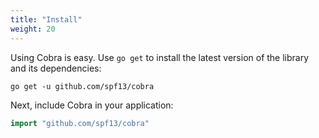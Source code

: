 ```yaml
---
title: "Install"
weight: 20
---
```


Using Cobra is easy. Use `go get` to install the latest version
of the library and its dependencies:

    go get -u github.com/spf13/cobra

Next, include Cobra in your application:

```go
import "github.com/spf13/cobra"
```